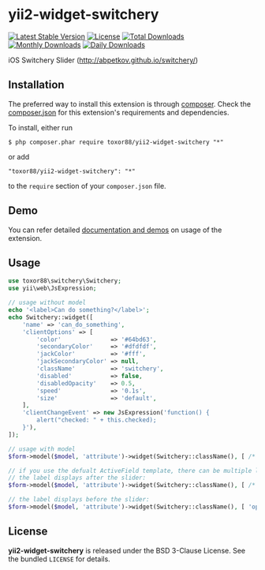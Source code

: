 yii2-widget-switchery
======================

[![Latest Stable Version](https://poser.pugx.org/toxor88/yii2-widget-switchery/v/stable)](https://packagist.org/packages/toxor88/yii2-widget-switchery)
[![License](https://poser.pugx.org/toxor88/yii2-widget-switchery/license)](https://packagist.org/packages/toxor88/yii2-widget-switchery)
[![Total Downloads](https://poser.pugx.org/toxor88/yii2-widget-switchery/downloads)](https://packagist.org/packages/toxor88/yii2-widget-switchery)
[![Monthly Downloads](https://poser.pugx.org/toxor88/yii2-widget-switchery/d/monthly)](https://packagist.org/packages/toxor88/yii2-widget-switchery)
[![Daily Downloads](https://poser.pugx.org/toxor88/yii2-widget-switchery/d/daily)](https://packagist.org/packages/toxor88/yii2-widget-switchery)

iOS Switchery Slider (http://abpetkov.github.io/switchery/)

## Installation

The preferred way to install this extension is through [composer](http://getcomposer.org/download/). Check the [composer.json](https://github.com/toxor88/yii2-widget-switchery/blob/master/composer.json) for this extension's requirements and dependencies.

To install, either run

```
$ php composer.phar require toxor88/yii2-widget-switchery "*"
```

or add

```
"toxor88/yii2-widget-switchery": "*"
```

to the ```require``` section of your `composer.json` file.

## Demo

You can refer detailed [documentation and demos](http://abpetkov.github.io/switchery/) on usage of the extension.

## Usage

```php
use toxor88\switchery\Switchery;
use yii\web\JsExpression;

// usage without model
echo '<label>Can do something?</label>';
echo Switchery::widget([
	'name' => 'can_do_something', 
	'clientOptions' => [
		'color'              => '#64bd63',
		'secondaryColor'     => '#dfdfdf',
        'jackColor'          => '#fff',
        'jackSecondaryColor' => null,
        'className'          => 'switchery',
        'disabled'           => false,
        'disabledOpacity'    => 0.5,
        'speed'              => '0.1s',
        'size'               => 'default',
	],
    'clientChangeEvent' => new JsExpression('function() {
        alert("checked: " + this.checked);
    }'),
]);

// usage with model
$form->model($model, 'attribute')->widget(Switchery::className(), [ /* widget options... */ ]);

// if you use the defualt ActiveField template, there can be multiple labels. To avoid it use:
// the label displays after the slider:
$form->model($model, 'attribute')->widget(Switchery::className(), [ /* widget options... */ ])->label(false);

// the label displays before the slider:
$form->model($model, 'attribute')->widget(Switchery::className(), [ 'options' => 'label' => null ])->label('label text or inherited from model');
```

## License

**yii2-widget-switchery** is released under the BSD 3-Clause License. See the bundled `LICENSE` for details.
